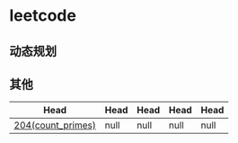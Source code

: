 # leetcode
## 动态规划
## 其他
| Head                  | Head | Head | Head | Head |
|-----------------------|------|------|------|------|
| [204(count_primes)](https://github.com/Christmas-Wong/LeetCodeRecord/tree/main/source/problems/others/204_count_primes) | null | null | null | null |
